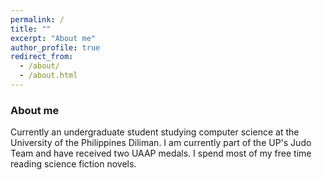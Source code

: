 ```yaml
---
permalink: /
title: ""
excerpt: "About me"
author_profile: true
redirect_from: 
  - /about/
  - /about.html
---
```



### About me

Currently an undergraduate student studying computer science at the University of the Philippines Diliman. I am currently part of the UP's Judo Team and have received two UAAP medals. I spend most of my free time reading science fiction novels.

